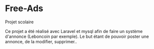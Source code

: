 # Free-Ads
Projet scolaire

Ce projet a été réalisé avec Laravel et mysql afin de faire un système d'annonce (Leboncoin par exemple). 
Le but étant de pouvoir poster une annonce, de la modifier, supprimer..
